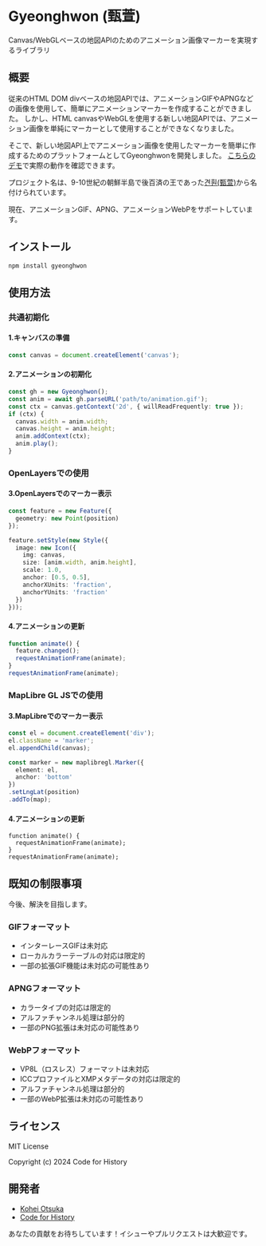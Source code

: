 # Gyeonghwon (甄萱)

Canvas/WebGLベースの地図APIのためのアニメーション画像マーカーを実現するライブラリ

## 概要

従来のHTML DOM divベースの地図APIでは、アニメーションGIFやAPNGなどの画像を使用して、簡単にアニメーションマーカーを作成することができました。
しかし、HTML canvasやWebGLを使用する新しい地図APIでは、アニメーション画像を単純にマーカーとして使用することができなくなりました。

そこで、新しい地図API上でアニメーション画像を使用したマーカーを簡単に作成するためのプラットフォームとしてGyeonghwonを開発しました。
[こちらのデモ](https://code4history.dev/Gyeonghwon/)で実際の動作を確認できます。

プロジェクト名は、9-10世紀の朝鮮半島で後百済の王であった[견훤(甄萱)](https://ko.wikipedia.org/wiki/%EA%B2%AC%ED%9B%A4)から名付けられています。

現在、アニメーションGIF、APNG、アニメーションWebPをサポートしています。

## インストール

```bash
npm install gyeonghwon
```

## 使用方法

### 共通初期化

#### 1.キャンバスの準備

```typescript
const canvas = document.createElement('canvas');
```

#### 2.アニメーションの初期化

```typescript
const gh = new Gyeonghwon();
const anim = await gh.parseURL('path/to/animation.gif');
const ctx = canvas.getContext('2d', { willReadFrequently: true });
if (ctx) {
  canvas.width = anim.width;
  canvas.height = anim.height;
  anim.addContext(ctx);
  anim.play();
}
```

### OpenLayersでの使用

#### 3.OpenLayersでのマーカー表示

```typescript
const feature = new Feature({
  geometry: new Point(position)
});

feature.setStyle(new Style({
  image: new Icon({
    img: canvas,
    size: [anim.width, anim.height],
    scale: 1.0,
    anchor: [0.5, 0.5],
    anchorXUnits: 'fraction',
    anchorYUnits: 'fraction'
  })
}));
```

#### 4.アニメーションの更新

```typescript
function animate() {
  feature.changed();
  requestAnimationFrame(animate);
}
requestAnimationFrame(animate);
```

### MapLibre GL JSでの使用

#### 3.MapLibreでのマーカー表示

```typescript
const el = document.createElement('div');
el.className = 'marker';
el.appendChild(canvas);

const marker = new maplibregl.Marker({
  element: el,
  anchor: 'bottom'
})
.setLngLat(position)
.addTo(map);
```

#### 4.アニメーションの更新

```
function animate() {
  requestAnimationFrame(animate);
}
requestAnimationFrame(animate);
```

## 既知の制限事項

今後、解決を目指します。

### GIFフォーマット

* インターレースGIFは未対応
* ローカルカラーテーブルの対応は限定的
* 一部の拡張GIF機能は未対応の可能性あり

### APNGフォーマット

* カラータイプの対応は限定的
* アルファチャンネル処理は部分的
* 一部のPNG拡張は未対応の可能性あり

### WebPフォーマット

* VP8L（ロスレス）フォーマットは未対応
* ICCプロファイルとXMPメタデータの対応は限定的
* アルファチャンネル処理は部分的
* 一部のWebP拡張は未対応の可能性あり

## ライセンス

MIT License

Copyright (c) 2024 Code for History

## 開発者

- [Kohei Otsuka](https://github.com/kochizufan)
- [Code for History](https://github.com/code4history)

あなたの貢献をお待ちしています！イシューやプルリクエストは大歓迎です。